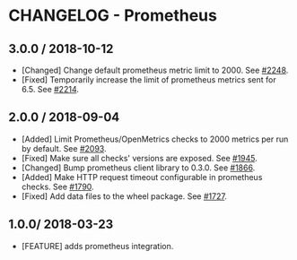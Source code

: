 # CHANGELOG - Prometheus

## 3.0.0 / 2018-10-12

* [Changed] Change default prometheus metric limit to 2000. See [#2248](https://github.com/DataDog/integrations-core/pull/2248).
* [Fixed] Temporarily increase the limit of prometheus metrics sent for 6.5. See [#2214](https://github.com/DataDog/integrations-core/pull/2214).

## 2.0.0 / 2018-09-04

* [Added] Limit Prometheus/OpenMetrics checks to 2000 metrics per run by default. See [#2093](https://github.com/DataDog/integrations-core/pull/2093).
* [Fixed] Make sure all checks' versions are exposed. See [#1945](https://github.com/DataDog/integrations-core/pull/1945).
* [Changed] Bump prometheus client library to 0.3.0. See [#1866](https://github.com/DataDog/integrations-core/pull/1866).
* [Added] Make HTTP request timeout configurable in prometheus checks. See [#1790](https://github.com/DataDog/integrations-core/pull/1790).
* [Fixed] Add data files to the wheel package. See [#1727](https://github.com/DataDog/integrations-core/pull/1727).

## 1.0.0/ 2018-03-23

* [FEATURE] adds prometheus integration.
